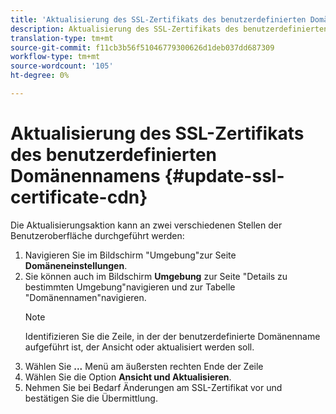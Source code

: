 ```yaml
---
title: 'Aktualisierung des SSL-Zertifikats des benutzerdefinierten Domänennamens '
description: Aktualisierung des SSL-Zertifikats des benutzerdefinierten Domänennamens
translation-type: tm+mt
source-git-commit: f11cb3b56f51046779300626d1deb037dd687309
workflow-type: tm+mt
source-wordcount: '105'
ht-degree: 0%

---
```


# Aktualisierung des SSL-Zertifikats des benutzerdefinierten Domänennamens {#update-ssl-certificate-cdn}

Die Aktualisierungsaktion kann an zwei verschiedenen Stellen der Benutzeroberfläche durchgeführt werden:

1. Navigieren Sie im Bildschirm &quot;Umgebung&quot;zur Seite **Domäneneinstellungen**.
1. Sie können auch im Bildschirm **Umgebung** zur Seite &quot;Details zu bestimmten Umgebung&quot;navigieren und zur Tabelle &quot;Domänennamen&quot;navigieren.
   >[!NOTE]
   >Identifizieren Sie die Zeile, in der der benutzerdefinierte Domänenname aufgeführt ist, der Ansicht oder aktualisiert werden soll.
1. Wählen Sie **...** Menü am äußersten rechten Ende der Zeile
1. Wählen Sie die Option **Ansicht und Aktualisieren**.
1. Nehmen Sie bei Bedarf Änderungen am SSL-Zertifikat vor und bestätigen Sie die Übermittlung.
